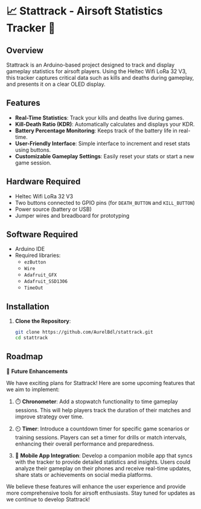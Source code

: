 # 📈 Stattrack - Airsoft Statistics Tracker 🔫


## Overview

Stattrack is an Arduino-based project designed to track and display gameplay statistics for airsoft players. Using the Heltec Wifi LoRa 32 V3, this tracker captures critical data such as kills and deaths during gameplay, and presents it on a clear OLED display.

## Features

- **Real-Time Statistics**: Track your kills and deaths live during games.
- **Kill-Death Ratio (KDR)**: Automatically calculates and displays your KDR.
- **Battery Percentage Monitoring**: Keeps track of the battery life in real-time.
- **User-Friendly Interface**: Simple interface to increment and reset stats using buttons.
- **Customizable Gameplay Settings**: Easily reset your stats or start a new game session.

## Hardware Required

- Heltec Wifi LoRa 32 V3
- Two buttons connected to GPIO pins (for `DEATH_BUTTON` and `KILL_BUTTON`)
- Power source (battery or USB)
- Jumper wires and breadboard for prototyping

## Software Required

- Arduino IDE
- Required libraries:
  - `ezButton`
  - `Wire`
  - `Adafruit_GFX`
  - `Adafruit_SSD1306`
  - `TimeOut`

## Installation

1. **Clone the Repository**: 
   ```bash
   git clone https://github.com/AurelBdl/stattrack.git
   cd stattrack

## Roadmap

🚀 **Future Enhancements**

We have exciting plans for Stattrack! Here are some upcoming features that we aim to implement:

1. ⏱️ **Chronometer**: Add a stopwatch functionality to time gameplay sessions. This will help players track the duration of their matches and improve strategy over time.

2. ⏲️ **Timer**: Introduce a countdown timer for specific game scenarios or training sessions. Players can set a timer for drills or match intervals, enhancing their overall performance and preparedness.

3. 📱 **Mobile App Integration**: Develop a companion mobile app that syncs with the tracker to provide detailed statistics and insights. Users could analyze their gameplay on their phones and receive real-time updates, share stats or achievements on social media platforms.

We believe these features will enhance the user experience and provide more comprehensive tools for airsoft enthusiasts. Stay tuned for updates as we continue to develop Stattrack!
